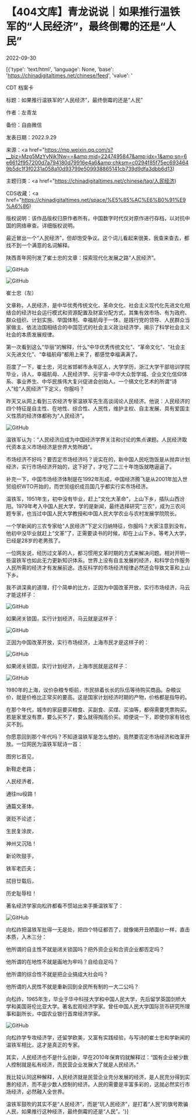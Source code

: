 # 【404文库】青龙说说｜如果推行温铁军的“人民经济”，最终倒霉的还是“人民”

2022-09-30

[{'type': 'text/html', 'language': None, 'base': 'https://chinadigitaltimes.net/chinese/feed', 'value': '

CDT 档案卡

标题：如果推行温铁军的“人民经济”，最终倒霉的还是“人民”

作者：左青龙

备份：自由微信

发表日期：2022.9.29

来源：<a href="https://mp.weixin.qq.com/s?__biz=Mzg5MzYyNjk1Nw==&amp;mid=2247495847&amp;idx=1&amp;sn=6e6612f957200d7a794180d79916e4a6&amp;chksm=c0294f85f75ec6934649b5dc1f3f0231a058a10d93799e509938865141cb739d9dfa3dbb6d13)

主题归类：<a href="https://chinadigitaltimes.net/chinese/tag/人民经济)

CDS收藏：<a href="https://chinadigitaltimes.net/space/%E5%85%AC%E6%B0%91%E9%A6%86)

版权说明：该作品版权归原作者所有。中国数字时代仅对原作进行存档，以对抗中国的网络审查。详细版权说明。





最近冒出一个“人民经济”，但却饱受争议。这个词儿看起来很美，我查来查去，都找不到一个满意的名词解释。

陕西青年网刊发了崔士忠的文章：探索现代化发展之路“人民经济”。

![GitHub](https://chinadigitaltimes.net/chinese/files/2022/09/post-687724-633754cb9a86e.png)

![GitHub](https://chinadigitaltimes.net/chinese/files/2022/09/post-687724-633754cd372b9.)

崔士忠（左）

文章称，人民经济，是中华优秀传统文化、革命文化、社会主义现代化先进文化相结合的经济社会运行模式和资源配置及财富分配方式，其集有效市场、有为政府、群众组织、计划实施、举国体制、幸福航母于一体，是践行党的领导、人民群众当家做主、依法治国相结合的中国范式的社会主义政治经济学，揭示了科学社会主义社会的本质发展规律。

第一次看到这么“华丽”的解释，什么“中华优秀传统文化”、“革命文化”、“社会主义先进文化”、“幸福航母”都用上来了，都感觉幸福满满了。

百度了一下，崔士忠，河北省邯郸市永年区人，大学学历，浙江大学干部培训学院毕业，诗人，幸福航母、人民经济学、元宇宙-中华大众哲学城、企业文化信仰体系、事业养生、中华民族伟大复兴促进会创始人。一个搞文化艺术的所谓“诗人”给“人民经济”下定义，你服吗？

昨天又从网上看到三农经济专家温铁军先生高谈阔论人民经济。他说：人民经济的四个特征是自主性、在地性、综合性、人民性，维护主权、自主发展、具有爱国主义性质的经济体都称为“人民经济”。

![GitHub](https://chinadigitaltimes.net/chinese/files/2022/09/post-687724-633754cf7a33d.png)

温铁军认为：“人民经济应成为中国经济学界关注和讨论的焦点课题。人民经济取代资本主义市场经济是世界大势所趋”。

市场经济不好吗？要否定市场经济吗？说实在的，新中国人民吃饱饭是从抛弃计划经济，实行市场经济开始的，这下好了，才吃了二三十年饱饭就瞎逼逼了。

补充一下，中国市场经济体制是在1992年形成，中国经济腾飞是从2001年加入世贸组织WTO开始的，而世贸组织成员国几乎都实行实市场经济。

温铁军，1951年生，初中没有毕业，赶上&quot;文化大革命&quot;，上山下乡，插队山西汾阳。1979年考入中国人民大学，学的是新闻，最终选择研究&quot;三农&quot;，成为三农问题专家，也当过中国人民大学教授和中国人民大学农业与农村发展学院院长。

一个学新闻的三农专家给“人民经济”下定义归纳特征，你服吗？大家注意到没有，他初中没毕业就赶上“文革”了，正需要读书的时候，却在上山下乡。等考入大学，已经是28岁的老男孩了。

一位网友说，经历过文革的人，都习惯用文革时期的方式来解决问题。相对开明一些温铁军也如此无力更新知识体系。世界上没有自主发展的经济，和科学合作服务人民所需的经济才有发展前途。违反科学的市场经济规律必然还会导致文革和上山下乡。

我不讲深奥的道理，打个简单的比方，正因为中国改革开放，实行市场经济，马云才能这样子：

![GitHub](https://chinadigitaltimes.net/chinese/files/2022/09/post-687724-633754d135ee6.png)

如果闭关锁国，实行计划经济，马云就是这样子：

![GitHub](https://chinadigitaltimes.net/chinese/files/2022/09/post-687724-633754d2c072d.png)

正因为中国改革开放，实行市场经济，上海市民才是这样子的：

![GitHub](https://chinadigitaltimes.net/chinese/files/2022/09/post-687724-633754d48b2d2.)

如果闭关锁国，实行计划经济，上海市民就是这样子：

![GitHub](https://chinadigitaltimes.net/chinese/files/2022/09/post-687724-633754d6a844b.)

1980年的上海，议价杂粮专柜前，市民排着长长的队伍等待购买商品。杂粮议价，就是价格比正常买的要高。这是国家计划经济时期的产物，价格都是指导的。

在那个年代，城市的家庭要买粮食、买副食、买煤、买油等，都得需要凭票购买。若是家里没有票，要么买不了，要么就得掏高价买。顺便说一下，即使你家有钱也买不到。

你愿意回到那个年代吗？不知道温铁军是怎么想的，竟然要否定市场经济和改革开放。一位网民为温铁军赋诗一首：

图穷匕首见，

新鞋走老路；

人民经济者，

通往nu役路！

通篇文革体，

褒贬不论述；

生民复涂炭，

神州又沉陆！

新论吹鼓手，

铁军老匹夫；

拭目廿载后，

历史耻辱柱！

著名经济学家向松祚都看不惯站出来手撕温铁军了：

![GitHub](https://chinadigitaltimes.net/chinese/files/2022/09/post-687724-633754da7688e.png)

向松祚把温铁军批得一无是处，把四个特征都否了，就像揭开丑陋面纱一样，直击本质，入木三分：

他所谓的自主性不就是闭关锁国吗？把外资企业和合资企业都否定吗？

他所谓的在地性不就是画地为牢吗？自给自足吗？

他所谓的综合性不就是把企业搞成大社会吗？

他所谓的人民性不就是重新回到全民所有制的一大二公吗？

向松祚，1965年生，毕业于华中科技大学和中国人民大学，先后留学英国剑桥大学和美国哥伦比亚大学。著名宏观经济学家。曾任中国人民大学国际货币研究所理事和副所长，中国农业银行首席经济学家。

![GitHub](https://chinadigitaltimes.net/chinese/files/2022/09/post-687724-633754db6b671.)

向松祚学专攻经济学，还留学欧美，又富有实践经验，与写诗的崔士忠和学新闻的温铁军相比，这才是真正的专家。

其实，人民经济也不是什么创新，早在2010年保育钧就解释过：“国有企业被少数人控制就是私有经济，而民营企业发展大了就是人民经济。”

我比较认同这种解释，人民经济就是民营企业充分发展的经济，是人民充分得到实惠的经济，而不是少数人控制的经济。人民的需要是丰富多彩的，这就必然实行市场经济，必然融入全世界。

温铁军鼓吹的其实不是“人民经济”，而是“坑人民经济”，是打着“人民”的旗号欺骗人民，如果推行这种经济，最终倒霉的还是“人民”。'}]